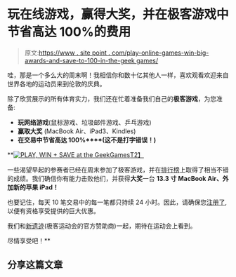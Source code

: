 # 玩在线游戏，赢得大奖，并在极客游戏中节省高达 100%的费用

> 原文:[https://www . site point . com/play-online-games-win-big-awards-and-save-to-100-in-the-geek games/](https://www.sitepoint.com/play-online-games-win-big-prizes-and-save-up-to-100-in-the-geekgames/)

哇，那是一个多么大的周末啊！我相信你和数十亿其他人一样，喜欢观看欢迎来自世界各地的运动员来到伦敦的庆典。

除了欣赏展示的所有体育实力，我们还在忙着准备我们自己的**极客游戏**，为您准备:

*   **玩网络游戏**(鼠标游戏、垃圾邮件游戏、乒乓游戏)
*   **赢取大奖** (MacBook Air、iPad3、Kindles)
*   **在交易中节省高达 100%****(这不是打字错误！)**

 **[![PLAY, WIN + SAVE at the GeekGames](../Images/2e789520a60f6b0263bef74f3c5960a6.png "PLAY, WIN + SAVE at the GeekGames")T2】](https://www.sitepoint.com/)

一些渴望早起的参赛者已经在周末参加了极客游戏，并在[排行榜](https://www.sitepoint.com/)上取得了相当不错的成绩。我们确信你有能力击败他们，并获得**大奖**一台 **13.3 寸 MacBook Air、**外加新的**苹果 iPad！**

也要记住，每天 10 笔交易中的每一笔都只持续 24 小时。因此，请确保您[注册了](https://www.sitepoint.com/),以便有资格享受提供的巨大优惠。

我们和[新遗迹](http://newrelic.com/geekgames?utm_source=SITE&utm_medium=banner_ad&utm_content=geekgames&utm_campaign=RPM&utm_term=sponsor&mpc=BA-SITE-RPM-en-100-geekgames-sponsor)(极客运动会的官方赞助商)一起，期待在运动会上看到。

尽情享受吧！** 

## **分享这篇文章**